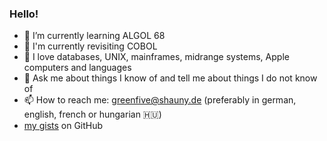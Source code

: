 ### Hello!

- 🌱 I’m currently learning ALGOL 68
- 📖 I'm currently revisiting COBOL
- 📕 I love databases, UNIX, mainframes, midrange systems, Apple computers and languages
- 💬 Ask me about things I know of and tell me about things I do not know of
- 📫 How to reach me: [greenfive@shauny.de](mailto:greenfive@shauy.de) (preferably in german, english, french or hungarian 🇭🇺)
- [my gists](https://gist.github.com/greenfive "my gists") on GitHub
